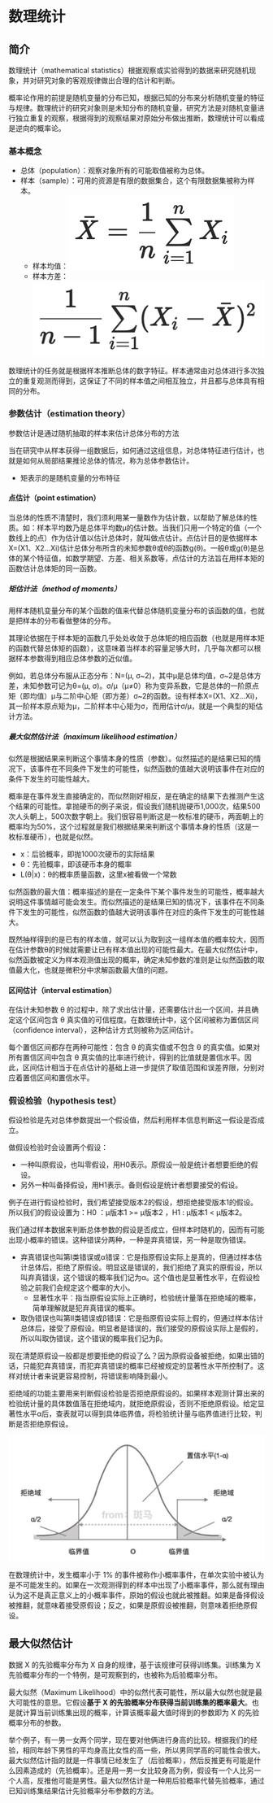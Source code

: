 # 数理统计

## 简介

数理统计（mathematical statistics）根据观察或实验得到的数据来研究随机现象，并对研究对象的客观规律做出合理的估计和判断。

概率论作用的前提是随机变量的分布已知，根据已知的分布来分析随机变量的特征与规律。数理统计的研究对象则是未知分布的随机变量，研究方法是对随机变量进行独立重复的观察，根据得到的观察结果对原始分布做出推断，数理统计可以看成是逆向的概率论。

### 基本概念

- 总体（population）：观察对象所有的可能取值被称为总体。
- 样本（sample）：可用的资源是有限的数据集合，这个有限数据集被称为样本。
  - 样本均值：![image-20200209094026693](figures/image-20200209094026693.png)
  - 样本方差：![image-20200209094042730](figures/image-20200209094042730.png)

数理统计的任务就是根据样本推断总体的数字特征。样本通常由对总体进行多次独立的重复观测而得到，这保证了不同的样本值之间相互独立，并且都与总体具有相同的分布。

### 参数估计（estimation theory）

参数估计是通过随机抽取的样本来估计总体分布的方法

当在研究中从样本获得一组数据后，如何通过这组信息，对总体特征进行估计，也就是如何从局部结果推论总体的情况，称为总体参数估计。

- 矩表示的是随机变量的分布特征

#### 点估计（point estimation）

当总体的性质不清楚时，我们须利用某一量数作为估计数，以帮助了解总体的性质。如：样本平均数乃是总体平均数μ的估计数。当我们只用一个特定的值（一个数线上的点）作为估计值以估计总体时，就叫做点估计。点估计目的是依据样本X=(X1、X2…Xi)估计总体分布所含的未知参数θ或θ的函数g(θ)。一般θ或g(θ)是总体的某个特征值，如数学期望、方差、相关系数等，点估计的方法旨在用样本矩的函数估计总体矩的同一函数。

##### 矩估计法（method of moments）

用样本随机变量分布的某个函数的值来代替总体随机变量分布的该函数的值，也就是把样本的分布看做整体的分布。

其理论依据在于样本矩的函数几乎处处收敛于总体矩的相应函数（也就是用样本矩的函数代替总体矩的函数），这意味着当样本的容量足够大时，几乎每次都可以根据样本参数得到相应总体参数的近似值。

例如，若总体分布服从正态分布：N=(μ, σ~2)，其中μ是总体均值，σ~2是总体方差，未知参数可记为θ=(μ, σ)。σ/μ（μ≠0）称为变异系数，它是总体的一阶原点矩（即均值）μ与二阶中心矩（即方差）σ~2的函数。设有样本X=(X1、X2…Xi)，其一阶样本原点矩为μ，二阶样本中心矩为σ，而用估计σ/μ，就是一个典型的矩估计方法。

##### 最大似然估计法（maximum likelihood estimation）

似然是根据结果来判断这个事情本身的性质（参数）。似然描述的是结果已知的情况下，该事件在不同条件下发生的可能性，似然函数的值越大说明该事件在对应的条件下发生的可能性越大。

概率是在事件发生直接确定的，而似然刚好相反，是在确定的结果下去推测产生这个结果的可能性。拿抛硬币的例子来说，假设我们随机抛硬币1,000次，结果500次人头朝上，500次数字朝上。我们很容易判断这是一枚标准的硬币，两面朝上的概率均为50%，这个过程就是我们根据结果来判断这个事情本身的性质（这是一枚标准硬币），也就是似然。

- x：后验概率，即抛1000次硬币的实际结果
- θ：先验概率，即该硬币本身的概率
- L(θ|x)：θ的概率质量函数，这里x被看做一个常数

似然函数的最大值：概率描述的是在一定条件下某个事件发生的可能性，概率越大说明这件事情越可能会发生。而似然描述的是结果已知的情况下，该事件在不同条件下发生的可能性，似然函数的值越大说明该事件在对应的条件下发生的可能性越大。

既然抽样得到的是已有的样本值，就可以认为取到这一组样本值的概率较大，因而在估计参数θ的时候就需要让已有样本值出现的可能性最大。在最大似然估计中，似然函数被定义为样本观测值出现的概率，确定未知参数的准则是让似然函数的取值最大化，也就是微积分中求解函数最大值的问题。

#### 区间估计（interval estimation）

在估计未知参数 θ 的过程中，除了求出估计量，还需要估计出一个区间，并且确定这个区间包含 θ 真实值的可信程度。在数理统计中，这个区间被称为置信区间（confidence interval），这种估计方式则被称为区间估计。

每个置信区间都存在两种可能性：包含 θ 的真实值或不包含 θ 的真实值。如果对所有置信区间中包含 θ 真实值的比率进行统计，得到的比值就是置信水平。因此，区间估计相当于在点估计的基础上进一步提供了取值范围和误差界限，分别对应着置信区间和置信水平。

### 假设检验（hypothesis test）

假设检验是先对总体参数提出一个假设值，然后利用样本信息判断这一假设是否成立。

做假设检验时会设置两个假设：

- 一种叫原假设，也叫零假设，用H0表示。原假设一般是统计者想要拒绝的假设。
- 另外一种叫备择假设，用H1表示。备则假设是统计者想要接受的假设。

例子在进行假设检验时，我们希望接受版本2的假设，想拒绝接受版本1的假设。所以我们的假设设置为：H0 ：μ版本1 >= μ版本2 ，H1 : μ版本1 < μ版本2。

我们通过样本数据来判断总体参数的假设是否成立，但样本时随机的，因而有可能出现小概率的错误。这种错误分两种，一种是弃真错误，另一种是取伪错误。

- 弃真错误也叫第I类错误或α错误：它是指原假设实际上是真的，但通过样本估计总体后，拒绝了原假设。明显这是错误的，我们拒绝了真实的原假设，所以叫弃真错误，这个错误的概率我们记为α。这个值也是显著性水平，在假设检验之前我们会规定这个概率的大小。
  - 显著性水平：指当原假设实际上正确时，检验统计量落在拒绝域的概率，简单理解就是犯弃真错误的概率。
- 取伪错误也叫第II类错误或β错误：它是指原假设实际上假的，但通过样本估计总体后，接受了原假设。明显者是错误的，我们接受的原假设实际上是假的，所以叫取伪错误，这个错误的概率我们记为β。

现在清楚原假设一般都是想要拒绝的假设了么？因为原假设备被拒绝，如果出错的话，只能犯弃真错误，而犯弃真错误的概率已经被规定的显著性水平所控制了。这样对统计者来说更容易控制，将错误影响降到最小。

拒绝域的功能主要用来判断假设检验是否拒绝原假设的。如果样本观测计算出来的检验统计量的具体数值落在拒绝域内，就拒绝原假设，否则不拒绝原假设。给定显著性水平α后，查表就可以得到具体临界值，将检验统计量与临界值进行比较，判断是否拒绝原假设。

![image-20200209202952589](figures/image-20200209202952589.png)



在数理统计中，发生概率小于 1%  的事件被称作小概率事件，在单次实验中被认为是不可能发生的。如果在一次观测得到的样本中出现了小概率事件，那么就有理由认为这不是真正意义上的小概率事件，原始的假设也就此被推翻。如果是备择假设被推翻，就意味着接受原假设；反之，如果是原假设被推翻，则意味着拒绝原假设。

## 最大似然估计

数据 X 的先验概率分布为 X 自身的规律，基于该规律可获得训练集。训练集为 X 先验概率分布的一个特例，是可观察到的，也被称为后验概率分布。

最大似然（Maximum  Likelihood）中的似然代表可能性，所以最大似然也就是最大可能性的意思。它假设**基于 X 的先验概率分布获得当前训练集的概率最大**。也是就计算当前训练集出现的概率，计算该概率最大值时得到的参数即为 X 的先验概率分布的参数。

举个例子，有一男一女两个同学，现在要对他俩进行身高的比较。根据我们的经验，相同年龄下男性的平均身高比女性的高一些，所以男同学高的可能性会很大。最大似然估计指的就是一件事情已经发生了（后验概率），然后反推更有可能是什么因素造成的（先验概率）。还是用一男一女比较身高为例，假设有一个人比另一个人高，反推他可能是男性。最大似然估计是一种用后验概率代替先验概率，通过已知训练集结果估计先验概率分布参数的方法。
